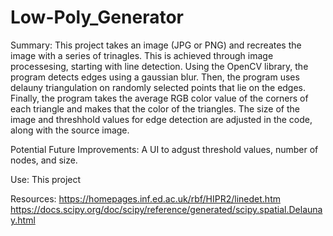 # Low-Poly_Generator

Summary: 
This project takes an image (JPG or PNG) and recreates the image with a series of trinagles. This is achieved through image processesing, starting with line detection. Using the OpenCV library, the program detects edges using a gaussian blur. Then, the program uses delauny triangulation on randomly selected points that lie on the edges. Finally, the program takes the average RGB color value of the corners of each triangle and makes that the color of the triangles. The size of the image and threshhold values for edge detection are adjusted in the code, along with the source image. 

Potential Future Improvements: 
A UI to adgust threshold values, number of nodes, and size. 

Use: 
This project 

Resources:
https://homepages.inf.ed.ac.uk/rbf/HIPR2/linedet.htm
https://docs.scipy.org/doc/scipy/reference/generated/scipy.spatial.Delaunay.html 
